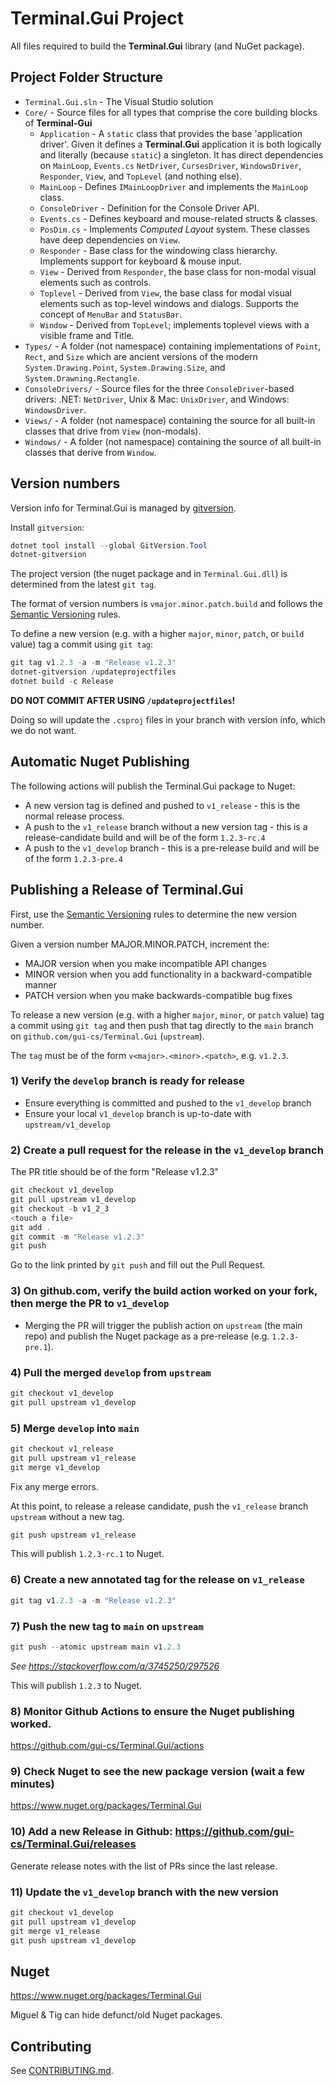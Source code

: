 # Terminal.Gui Project

All files required to build the **Terminal.Gui** library (and NuGet package).

## Project Folder Structure

- `Terminal.Gui.sln` - The Visual Studio solution
- `Core/` - Source files for all types that comprise the core building blocks of **Terminal-Gui** 
    - `Application` - A `static` class that provides the base 'application driver'. Given it defines a **Terminal.Gui** application it is both logically and literally (because `static`) a singleton. It has direct dependencies on `MainLoop`, `Events.cs` `NetDriver`, `CursesDriver`, `WindowsDriver`, `Responder`, `View`, and `TopLevel` (and nothing else).
    - `MainLoop` - Defines `IMainLoopDriver` and implements the `MainLoop` class.
    - `ConsoleDriver` - Definition for the Console Driver API.
    - `Events.cs` - Defines keyboard and mouse-related structs & classes. 
    - `PosDim.cs` - Implements *Computed Layout* system. These classes have deep dependencies on `View`.
    - `Responder` - Base class for the windowing class hierarchy. Implements support for keyboard & mouse input.
    - `View` - Derived from `Responder`, the base class for non-modal visual elements such as controls.
    - `Toplevel` - Derived from `View`, the base class for modal visual elements such as top-level windows and dialogs. Supports the concept of `MenuBar` and `StatusBar`.
    - `Window` - Derived from `TopLevel`; implements toplevel views with a visible frame and Title.
- `Types/` - A folder (not namespace) containing implementations of `Point`, `Rect`, and `Size` which are ancient versions of the modern `System.Drawing.Point`, `System.Drawing.Size`, and `System.Drawning.Rectangle`.
- `ConsoleDrivers/` - Source files for the three `ConsoleDriver`-based drivers: .NET: `NetDriver`, Unix & Mac: `UnixDriver`, and Windows: `WindowsDriver`.
- `Views/` - A folder (not namespace) containing the source for all built-in classes that drive from `View` (non-modals). 
- `Windows/` - A folder (not namespace) containing the source of all built-in classes that derive from `Window`.

## Version numbers

Version info for Terminal.Gui is managed by [gitversion](https://gitversion.net).

Install `gitversion`:

```powershell
dotnet tool install --global GitVersion.Tool
dotnet-gitversion
```

The project version (the nuget package and in `Terminal.Gui.dll`) is determined from the latest `git tag`. 

The format of version numbers is `vmajor.minor.patch.build` and follows the [Semantic Versioning](https://semver.org/) rules.

To define a new version (e.g. with a higher `major`, `minor`, `patch`, or `build` value) tag a commit using `git tag`:

```powershell
git tag v1.2.3 -a -m "Release v1.2.3"
dotnet-gitversion /updateprojectfiles
dotnet build -c Release
```

**DO NOT COMMIT AFTER USING `/updateprojectfiles`!**

Doing so will update the `.csproj` files in your branch with version info, which we do not want.

## Automatic Nuget Publishing

The following actions will publish the Terminal.Gui package to Nuget:

* A new version tag is defined and pushed to `v1_release` - this is the normal release process.
* A push to the `v1_release` branch without a new version tag - this is a release-candidate build and will be of the form `1.2.3-rc.4`
* A push to the `v1_develop` branch - this is a pre-release build and will be of the form `1.2.3-pre.4`

## Publishing a Release of Terminal.Gui

First, use the [Semantic Versioning](https://semver.org/) rules to determine the new version number. 

Given a version number MAJOR.MINOR.PATCH, increment the:

* MAJOR version when you make incompatible API changes
* MINOR version when you add functionality in a backward-compatible manner
* PATCH version when you make backwards-compatible bug fixes

To release a new version (e.g. with a higher `major`, `minor`, or `patch` value) tag a commit using `git tag` and then push that tag directly to the `main` branch on `github.com/gui-cs/Terminal.Gui` (`upstream`).

The `tag` must be of the form `v<major>.<minor>.<patch>`, e.g. `v1.2.3`.

### 1) Verify the `develop` branch is ready for release

* Ensure everything is committed and pushed to the `v1_develop` branch
* Ensure your local `v1_develop` branch is up-to-date with `upstream/v1_develop`

### 2) Create a pull request for the release in the `v1_develop` branch

The PR title should be of the form "Release v1.2.3"

```powershell
git checkout v1_develop
git pull upstream v1_develop
git checkout -b v1_2_3
<touch a file>
git add .
git commit -m "Release v1.2.3"
git push
```

Go to the link printed by `git push` and fill out the Pull Request.

### 3) On github.com, verify the build action worked on your fork, then merge the PR to `v1_develop`

* Merging the PR will trigger the publish action on `upstream` (the main repo) and publish the Nuget package as a pre-release (e.g. `1.2.3-pre.1`).

### 4) Pull the merged `develop` from `upstream`

```powershell
git checkout v1_develop
git pull upstream v1_develop
```

### 5) Merge `develop` into `main`

```powershell
git checkout v1_release
git pull upstream v1_release
git merge v1_develop
```

Fix any merge errors.

At this point, to release a release candidate, push the `v1_release` branch `upstream` without a new tag.

```powershell
git push upstream v1_release
```

This will publish `1.2.3-rc.1` to Nuget.

### 6) Create a new annotated tag for the release on `v1_release`

```powershell
git tag v1.2.3 -a -m "Release v1.2.3"
```       

### 7) Push the new tag to `main` on `upstream`

```powershell
git push --atomic upstream main v1.2.3
```       

*See https://stackoverflow.com/a/3745250/297526*

This will publish `1.2.3` to Nuget.

### 8) Monitor Github Actions to ensure the Nuget publishing worked.

https://github.com/gui-cs/Terminal.Gui/actions

### 9) Check Nuget to see the new package version (wait a few minutes) 
https://www.nuget.org/packages/Terminal.Gui

### 10) Add a new Release in Github: https://github.com/gui-cs/Terminal.Gui/releases

Generate release notes with the list of PRs since the last release.

### 11) Update the `v1_develop` branch with the new version

```powershell
git checkout v1_develop
git pull upstream v1_develop
git merge v1_release
git push upstream v1_develop
```

## Nuget

https://www.nuget.org/packages/Terminal.Gui

Miguel & Tig can hide defunct/old Nuget packages.

## Contributing

See [CONTRIBUTING.md](https://github.com/gui-cs/Terminal.Gui/blob/master/CONTRIBUTING.md).
